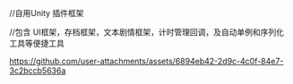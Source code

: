 //自用Unity 插件框架

//包含 UI框架，存档框架，文本剧情框架，计时管理回调，及自动单例和序列化工具等便捷工具


https://github.com/user-attachments/assets/6894eb42-2d9c-4c0f-84e7-3c2bccb5636a

